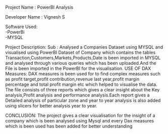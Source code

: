 Project Name : PowerBI Analysis 

Developer Name : Vignesh S

Software Used:  
   -PowerBi  
   -MYSQL

Project Description: 
         Sub : Analysed a Companies Dataset using MYSQL and visualised using PowerBI 
     Dataset of Company which contains the tables Transaction,Customers,Markets,Products,Date is been imported in MYSQL and analysed through various queries which has been uploaded.And the File is been imported in the 
PowerBI for the visualisation.
USE OF DAX Measures:
    DAX measures is been used for to find complex measures such as profit target,profit contribution,revenue last year,profit margin percentage and total profit margin etc which helped to visualise the data. 
The file consists of three reports which gives a clear insight about the Key analysis,Profit analysis and performance analysis.Each report gives a Detailed analysis of particular zone and year to year analysis is 
also added using slicers for better analysis year to year.

CONCLUSION:
      The project gives a clear visualisation for the insight of a company which is been analysed using Mysql and every Dax measures which is been used has been added for better understanding 
